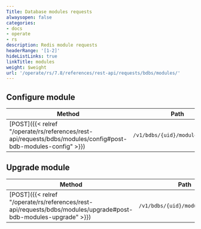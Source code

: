 ```yaml
---
Title: Database modules requests
alwaysopen: false
categories:
- docs
- operate
- rs
description: Redis module requests
headerRange: '[1-2]'
hideListLinks: true
linkTitle: modules
weight: $weight
url: '/operate/rs/7.8/references/rest-api/requests/bdbs/modules/'
---
```


## Configure module
| Method | Path | Description |
|--------|------|-------------|
| [POST]({{< relref "/operate/rs/references/rest-api/requests/bdbs/modules/config#post-bdb-modules-config" >}}) | `/v1/bdbs/{uid}/modules/config` | Configure module |

## Upgrade module
| Method | Path | Description |
|--------|------|-------------|
| [POST]({{< relref "/operate/rs/references/rest-api/requests/bdbs/modules/upgrade#post-bdb-modules-upgrade" >}}) | `/v1/bdbs/{uid}/modules/upgrade` | Upgrade module |
